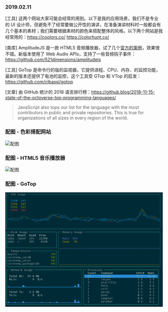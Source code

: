 ### 2019.02.11

[工具] 这两个网站大家可能会经常的用到。以下是我的应用场景，我们不是专业的 UI 设计师，但避免不了经常要做公开性的演讲，在准备演讲材料时一般都会有几个基本的素材；我们需要根据素材的颜色来搭配整体的风格。以下两个网站是我经常用的：<https://coolors.co/> <https://colorhunt.co/>

[类库] AmplitudeJS 是一款 HTML5 音频播放器，试了几个[官方的案例](https://521dimensions.com/open-source/amplitudejs/examples)，效果很不错。新版本使用了 Web Audio APIs，支持了一些音频钩子事件：<https://github.com/521dimensions/amplitudejs>

[工具] GoTop 是命令行的版的监视器，它提供进程、CPU、内存、的监控功能，最新的版本还提供了电池的监控，这个工具受 GTop 和 VTop 的启发：<https://github.com/cjbassi/gotop>

[文章] 由 GitHub 统计的 2018 语言排行榜：<https://github.blog/2018-11-15-state-of-the-octoverse-top-programming-languages/>
> JavaScript also tops our list for the language with the most contributors in public and private repositories. This is true for organizations of all sizes in every region of the world.

### 配图 - 色彩搭配网站
![配图](http://ww1.sinaimg.cn/large/62bfa70bly1g01ff7x0ctj22801cqdne.jpg)

### 配图 - HTML5 音乐播放器
![配图](http://ww1.sinaimg.cn/large/62bfa70bly1g01fg7xwh8j20sc0xm443.jpg)

### 配图 - GoTop
![配图](https://raw.githubusercontent.com/cjbassi/gotop/master/assets/demo.gif)
